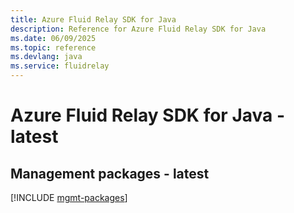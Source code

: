 ```yaml
---
title: Azure Fluid Relay SDK for Java
description: Reference for Azure Fluid Relay SDK for Java
ms.date: 06/09/2025
ms.topic: reference
ms.devlang: java
ms.service: fluidrelay
---
```

# Azure Fluid Relay SDK for Java - latest

## Management packages - latest
[!INCLUDE [mgmt-packages](fluid-relay-mgmt-index.md)]